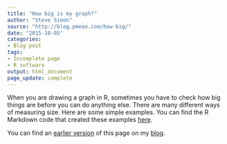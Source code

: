 ```yaml
---
title: "How big is my graph?"
author: "Steve Simon"
source: "http://blog.pmean.com/how-big/"
date: "2015-10-05"
categories:
- Blog post
tags:
- Incomplete page
- R software
output: html_document
page_update: complete
---
```


When you are drawing a graph in R, sometimes you have to check how big things are before you can do anything else. There are many different ways of measuring size. Here are some simple examples. You can find the R Markdown code that created these examples [here](../r-markdown/how-big/index.html).

<!---More--->

You can find an [earlier version][sim1] of this page on my [blog][sim2].

[sim1]: http://blog.pmean.com/how-big/
[sim2]: http://blog.pmean.com
